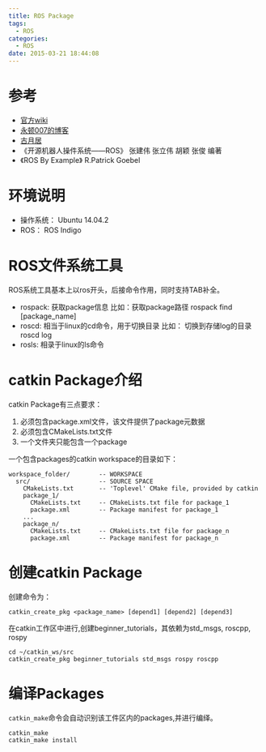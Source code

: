```yaml
---
title: ROS Package
tags:
  - ROS
categories:
  - ROS
date: 2015-03-21 18:44:08
---
```


# 参考

- [官方wiki](http://wiki.ros.org/)
- [永顿007的博客](http://blog.sina.com.cn/s/articlelist_1712413141_7_1.html)
- [古月居](http://blog.csdn.net/hcx25909/article/category/1191901)
- 《开源机器人操件系统——ROS》 张建伟 张立伟 胡颖 张俊 编著
- 《ROS By Example》 R.Patrick Goebel

# 环境说明

- 操作系统： Ubuntu 14.04.2
- ROS： ROS Indigo

# ROS文件系统工具

ROS系统工具基本上以ros开头，后接命令作用，同时支持TAB补全。

- rospack:  获取package信息
    比如：获取package路径
        rospack find [package_name]
- roscd: 相当于linux的cd命令，用于切换目录
    比如： 切换到存储log的目录
        roscd log
- rosls: 相录于linux的ls命令

# catkin Package介绍

catkin Package有三点要求：
1. 必须包含package.xml文件，该文件提供了package元数据
2. 必须包含CMakeLists.txt文件
3. 一个文件夹只能包含一个package

一个包含packages的catkin workspace的目录如下：
    
    workspace_folder/        -- WORKSPACE
      src/                   -- SOURCE SPACE
        CMakeLists.txt       -- 'Toplevel' CMake file, provided by catkin
        package_1/
          CMakeLists.txt     -- CMakeLists.txt file for package_1
          package.xml        -- Package manifest for package_1
        ...
        package_n/
          CMakeLists.txt     -- CMakeLists.txt file for package_n
          package.xml        -- Package manifest for package_n

# 创建catkin Package

创建命令为：

    catkin_create_pkg <package_name> [depend1] [depend2] [depend3]

在catkin工作区中进行,创建beginner_tutorials，其依赖为std_msgs, roscpp, rospy

    cd ~/catkin_ws/src
    catkin_create_pkg beginner_tutorials std_msgs rospy roscpp

# 编译Packages

`catkin_make`命令会自动识别该工件区内的packages,并进行编绎。

    catkin_make
    catkin_make install

